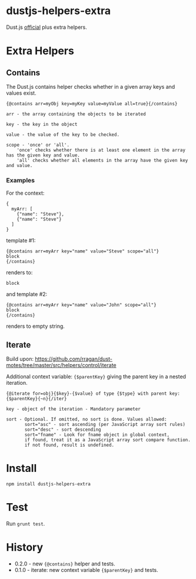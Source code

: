 dustjs-helpers-extra
====================

Dust.js [official](https://github.com/linkedin/dustjs-helpers) plus extra helpers.

# Extra Helpers


## Contains

The Dust.js contains helper checks whether in a given array keys and values exist.

```
{@contains arr=myObj key=myKey value=myValue all=true}{/contains}

arr - the array containing the objects to be iterated 

key - the key in the object

value - the value of the key to be checked.

scope - 'once' or 'all'.
    'once' checks whether there is at least one element in the array has the given key and value.
    'all' checks whether all elements in the array have the given key and value.
```

### Examples

For the context:

```
{
  myArr: [
    {"name": "Steve"},
    {"name": "Steve"}
  ]
}
```

template #1:

```
{@contains arr=myArr key="name" value="Steve" scope="all"}
block
{/contains}
```

renders to:

```
block
```

and template #2:

```
{@contains arr=myArr key="name" value="John" scope="all"}
block
{/contains}
```

renders to empty string.


## Iterate

Build upon: https://github.com/rragan/dust-motes/tree/master/src/helpers/control/iterate

Additional context variable: ``{$parentKey}`` giving the parent key in a nested iteration.

```
{@iterate for=obj}{$key}-{$value} of type {$type} with parent key: {$parentKey}{~n}{/iter}

key - object of the iteration - Mandatory parameter

sort - Optional. If omitted, no sort is done. Values allowed:
       sort="asc" - sort ascending (per JavaScript array sort rules)
       sort="desc" - sort descending
       sort="fname" - Look for fname object in global context,
       if found, treat it as a JavaScript array sort compare function.
       if not found, result is undefined.
```


# Install

```
npm install dustjs-helpers-extra
```

# Test

Run ``grunt test``.

# History

* 0.2.0 - new ``{@contains}`` helper and tests.
* 0.1.0 - iterate: new context variable ``{$parentKey}`` and tests.
